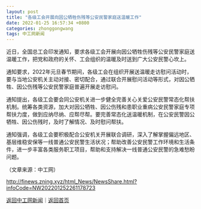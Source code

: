 ```yaml
---
layout: post
title: "各级工会开展向因公牺牲伤残等公安民警家庭送温暖工作"
date: 2022-01-25 16:57:34 +0800
categories: zhonggongwang
tags: 中工网新闻
---
```

<p>近日，全国总工会印发通知，要求各级工会开展向因公牺牲伤残等公安民警家庭送温暖工作，把党和政府的关怀、工会组织的温暖及时送到广大公安民警心坎上。</p>
 <p>通知要求，2022年元旦春节期间，各级工会在组织开展送温暖走访慰问活动时，要与当地公安机关主动对接、密切配合，通过联合开展慰问活动等形式，对因公牺牲、因公伤残等公安民警家庭普遍开展走访慰问。</p>
 <p>通知提出，各级工会要会同公安机关进一步健全完善关心关爱公安民警常态化帮扶机制。统筹各类资源，加大对因公牺牲、因公伤残和患职业重病公安民警家庭专项帮扶力度，做到应纳尽纳、应帮尽帮。要完善常态化送温暖机制，在公安民警因公牺牲、因公伤残时，及时了解情况、及时慰问帮扶。</p>
 <p>通知强调，各级工会要积极配合公安机关开展联合调研，深入了解掌握偏远地区、基层维稳安保等一线普通公安民警生活状况；帮助改善公安民警工作环境和生活条件，进一步丰富各类服务职工项目，帮助和支持解决一线普通公安民警的急难愁盼问题。</p><p class="em_media">（文章来源：中工网）</p>

<http://finews.zning.xyz/html_News/NewsShare.html?infoCode=NW202201252261178723>

[返回中工网新闻](//finews.withounder.com/category/zhonggongwang.html)｜[返回首页](//finews.withounder.com/)